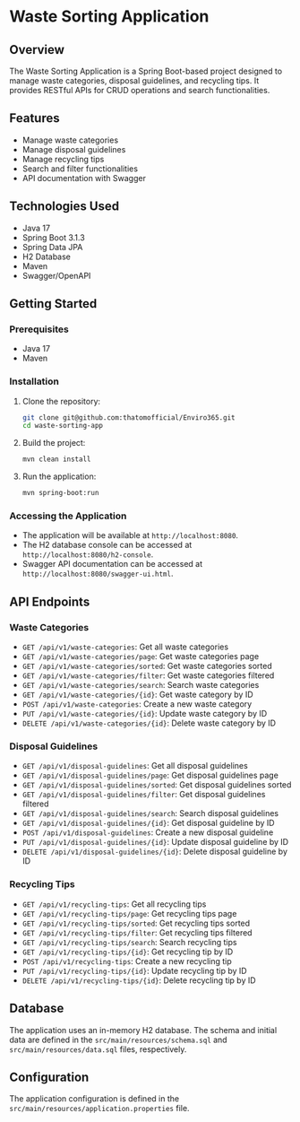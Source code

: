 # Waste Sorting Application

## Overview

The Waste Sorting Application is a Spring Boot-based project designed to manage waste categories, disposal guidelines, and recycling tips. It provides RESTful APIs for CRUD operations and search functionalities.

## Features

- Manage waste categories
- Manage disposal guidelines
- Manage recycling tips
- Search and filter functionalities
- API documentation with Swagger

## Technologies Used

- Java 17
- Spring Boot 3.1.3
- Spring Data JPA
- H2 Database
- Maven
- Swagger/OpenAPI

## Getting Started

### Prerequisites

- Java 17
- Maven

### Installation

1. Clone the repository:
    ```sh
    git clone git@github.com:thatomofficial/Enviro365.git
    cd waste-sorting-app
    ```

2. Build the project:
    ```sh
    mvn clean install
    ```

3. Run the application:
    ```sh
    mvn spring-boot:run
    ```

### Accessing the Application

- The application will be available at `http://localhost:8080`.
- The H2 database console can be accessed at `http://localhost:8080/h2-console`.
- Swagger API documentation can be accessed at `http://localhost:8080/swagger-ui.html`.

## API Endpoints

### Waste Categories

- `GET /api/v1/waste-categories`: Get all waste categories
- `GET /api/v1/waste-categories/page`: Get waste categories page
- `GET /api/v1/waste-categories/sorted`: Get waste categories sorted
- `GET /api/v1/waste-categories/filter`: Get waste categories filtered
- `GET /api/v1/waste-categories/search`: Search waste categories
- `GET /api/v1/waste-categories/{id}`: Get waste category by ID
- `POST /api/v1/waste-categories`: Create a new waste category
- `PUT /api/v1/waste-categories/{id}`: Update waste category by ID
- `DELETE /api/v1/waste-categories/{id}`: Delete waste category by ID

### Disposal Guidelines

- `GET /api/v1/disposal-guidelines`: Get all disposal guidelines
- `GET /api/v1/disposal-guidelines/page`: Get disposal guidelines page
- `GET /api/v1/disposal-guidelines/sorted`: Get disposal guidelines sorted
- `GET /api/v1/disposal-guidelines/filter`: Get disposal guidelines filtered
- `GET /api/v1/disposal-guidelines/search`: Search disposal guidelines
- `GET /api/v1/disposal-guidelines/{id}`: Get disposal guideline by ID
- `POST /api/v1/disposal-guidelines`: Create a new disposal guideline
- `PUT /api/v1/disposal-guidelines/{id}`: Update disposal guideline by ID
- `DELETE /api/v1/disposal-guidelines/{id}`: Delete disposal guideline by ID

### Recycling Tips

- `GET /api/v1/recycling-tips`: Get all recycling tips
- `GET /api/v1/recycling-tips/page`: Get recycling tips page
- `GET /api/v1/recycling-tips/sorted`: Get recycling tips sorted
- `GET /api/v1/recycling-tips/filter`: Get recycling tips filtered
- `GET /api/v1/recycling-tips/search`: Search recycling tips
- `GET /api/v1/recycling-tips/{id}`: Get recycling tip by ID
- `POST /api/v1/recycling-tips`: Create a new recycling tip
- `PUT /api/v1/recycling-tips/{id}`: Update recycling tip by ID
- `DELETE /api/v1/recycling-tips/{id}`: Delete recycling tip by ID

## Database

The application uses an in-memory H2 database. The schema and initial data are defined in the `src/main/resources/schema.sql` and `src/main/resources/data.sql` files, respectively.

## Configuration

The application configuration is defined in the `src/main/resources/application.properties` file.
